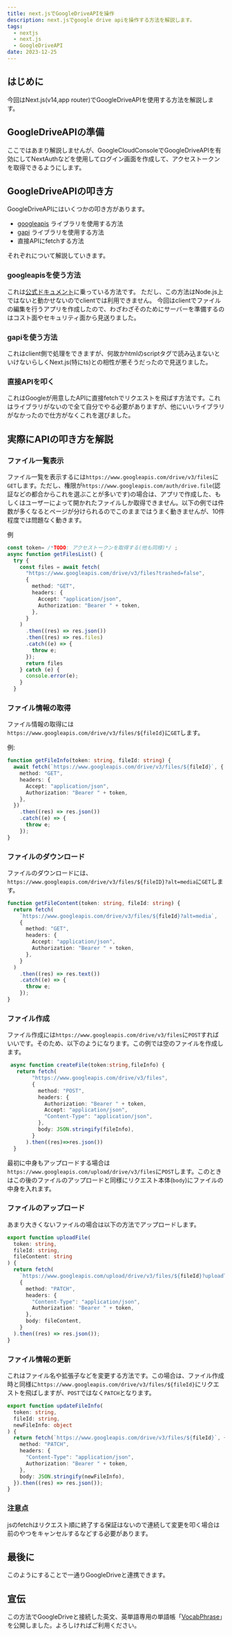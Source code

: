 ```yaml
---
title: next.jsでGoogleDriveAPIを操作
description: next.jsでgoogle drive apiを操作する方法を解説します。
tags: 
  - nextjs
  - next.js
  - GoogleDriveAPI
date: 2023-12-25
---
```


## はじめに

今回はNext.js(v14,app router)でGoogleDriveAPIを使用する方法を解説します。

## GoogleDriveAPIの準備

ここではあまり解説しませんが、GoogleCloudConsoleでGoogleDriveAPIを有効にしてNextAuthなどを使用してログイン画面を作成して、アクセストークンを取得できるようにします。

## GoogleDriveAPIの叩き方

GoogleDriveAPIにはいくつかの叩き方があります。

- [googleapis](https://www.npmjs.com/package/googleapis) ライブラリを使用する方法
- [gapi](https://github.com/google/google-api-javascript-client) ライブラリを使用する方法
- 直接APIにfetchする方法

それぞれについて解説していきます。

### googleapisを使う方法

これは[公式ドキュメント](https://developers.google.com/drive/api/guides/about-sdk)に乗っている方法です。
ただし、この方法はNode.js上ではないと動かせないのでclientでは利用できません。
今回はclientでファイルの編集を行うアプリを作成したので、わざわざそのためにサーバーを準備するのはコスト面やセキュリティ面から見送りました。

### gapiを使う方法

これはclient側で処理をできますが、何故かhtmlのscriptタグで読み込まないといけないらしくNext.js(特にts)との相性が悪そうだったので見送りました。

### 直接APIを叩く

これはGoogleが用意したAPIに直接fetchでリクエストを飛ばす方法です。これはライブラリがないので全て自分でやる必要がありますが、他にいいライブラリがなかったので仕方がなくこれを選びました。

## 実際にAPIの叩き方を解説

### ファイル一覧表示

ファイル一覧を表示するには`https://www.googleapis.com/drive/v3/files`に`GET`します。ただし、権限が`https://www.googleapis.com/auth/drive.file`(認証などの都合からこれを選ぶことが多いです)の場合は、アプリで作成した、もしくはユーザーによって開かれたファイルしか取得できません。以下の例では件数が多くなるとページが分けられるのでこのままではうまく動きませんが、10件程度では問題なく動きます。

例

```ts
const token= /*TODO: アクセストークンを取得する(他も同様)*/ ;
async function getFilesList() {
  try {
    const files = await fetch(
      "https://www.googleapis.com/drive/v3/files?trashed=false",
      {
        method: "GET",
        headers: {
          Accept: "application/json",
          Authorization: "Bearer " + token,
        },
      }
    )
      .then((res) => res.json())
      .then((res) => res.files)
      .catch((e) => {
        throw e;
      });
      return files
    } catch (e) {
      console.error(e);
    }
  }
```

### ファイル情報の取得

ファイル情報の取得には`https://www.googleapis.com/drive/v3/files/${fileId}`に`GET`します。

例:

```ts
function getFileInfo(token: string, fileId: string) {
  await fetch(`https://www.googleapis.com/drive/v3/files/${fileId}`, {
    method: "GET",
    headers: {
      Accept: "application/json",
      Authorization: "Bearer " + token,
    },
  })
    .then((res) => res.json())
    .catch((e) => {
      throw e;
    });
}
```

### ファイルのダウンロード

ファイルのダウンロードには、`https://www.googleapis.com/drive/v3/files/${fileID}?alt=media`に`GET`します。

```ts
function getFileContent(token: string, fileId: string) {
  return fetch(
    `https://www.googleapis.com/drive/v3/files/${fileId}?alt=media`,
    {
      method: "GET",
      headers: {
        Accept: "application/json",
        Authorization: "Bearer " + token,
      },
    }
  )
    .then((res) => res.text())
    .catch((e) => {
      throw e;
    });
}
```

### ファイル作成

ファイル作成には`https://www.googleapis.com/drive/v3/files`に`POST`すればいいです。そのため、以下のようになります。この例では空のファイルを作成します。

```ts
 async function createFile(token:string,fileInfo) {
   return fetch(
        "https://www.googleapis.com/drive/v3/files",
        {
          method: "POST",
          headers: {
            Authorization: "Bearer " + token,
            Accept: "application/json",
            "Content-Type": "application/json",
          },
          body: JSON.stringify(fileInfo),
        }
      ).then((res)=>res.json())
  }
```

最初に中身もアップロードする場合は`https://www.googleapis.com/upload/drive/v3/files`に`POST`します。このときはこの後のファイルのアップロードと同様にリクエスト本体(`body`)にファイルの中身を入れます。

### ファイルのアップロード

あまり大きくないファイルの場合は以下の方法でアップロードします。

```ts
export function uploadFile(
  token: string,
  fileId: string,
  fileContent: string
) {
  return fetch(
    `https://www.googleapis.com/upload/drive/v3/files/${fileId}?uploadType=media`,
    {
      method: "PATCH",
      headers: {
        "Content-Type": "application/json",
        Authorization: "Bearer " + token,
      },
      body: fileContent,
    }
  ).then((res) => res.json());
}
```

### ファイル情報の更新

これはファイル名や拡張子などを変更する方法です。この場合は、ファイル作成時と同様に`https://www.googleapis.com/drive/v3/files/${fileId}`にリクエストを飛ばしますが、`POST`ではなく`PATCH`となります。

```ts
export function updateFileInfo(
  token: string,
  fileId: string,
  newFileInfo: object
) {
  return fetch(`https://www.googleapis.com/drive/v3/files/${fileId}`, {
    method: "PATCH",
    headers: {
      "Content-Type": "application/json",
      Authorization: "Bearer " + token,
    },
    body: JSON.stringify(newFileInfo),
  }).then((res) => res.json());
}
```

### 注意点

jsのfetchはリクエスト順に終了する保証はないので連続して変更を叩く場合は前のやつをキャンセルするなどする必要があります。

## 最後に

このようにすることで一通りGoogleDriveと連携できます。

## 宣伝

この方法でGoogleDriveと接続した英文、英単語専用の単語帳「[VocabPhrase](https://vocab-phrase.vercel.app/)」を公開しました。よろしければご利用ください。

